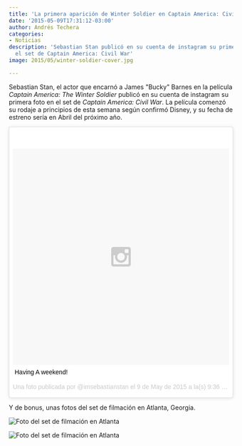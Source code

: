 ```yaml
---
title: 'La primera aparición de Winter Soldier en Captain America: Civil War'
date: '2015-05-09T17:31:12-03:00'
author: Andrés Techera
categories:
- Noticias
description: 'Sebastian Stan publicó en su cuenta de instagram su primera foto en
  el set de Captain America: Civil War'
image: 2015/05/winter-soldier-cover.jpg

---
```

Sebastian Stan, el actor que encarnó a James "Bucky" Barnes en la película *Captain America: The Winter Soldier* publicó en su cuenta de instagram su primera foto en el set de *Captain America: Civil War*.
La película comenzó su rodaje a principios de esta semana según confirmó Disney, y su fecha de estreno sería en Abril del próximo año.

<blockquote class="instagram-media" data-instgrm-captioned data-instgrm-version="4" style=" background:#FFF; border:0; border-radius:3px; box-shadow:0 0 1px 0 rgba(0,0,0,0.5),0 1px 10px 0 rgba(0,0,0,0.15); margin: 1px; max-width:658px; padding:0; width:99.375%; width:-webkit-calc(100% - 2px); width:calc(100% - 2px);"><div style="padding:8px;"> <div style=" background:#F8F8F8; line-height:0; margin-top:40px; padding:50% 0; text-align:center; width:100%;"> <div style=" background:url(data:image/png;base64,iVBORw0KGgoAAAANSUhEUgAAACwAAAAsCAMAAAApWqozAAAAGFBMVEUiIiI9PT0eHh4gIB4hIBkcHBwcHBwcHBydr+JQAAAACHRSTlMABA4YHyQsM5jtaMwAAADfSURBVDjL7ZVBEgMhCAQBAf//42xcNbpAqakcM0ftUmFAAIBE81IqBJdS3lS6zs3bIpB9WED3YYXFPmHRfT8sgyrCP1x8uEUxLMzNWElFOYCV6mHWWwMzdPEKHlhLw7NWJqkHc4uIZphavDzA2JPzUDsBZziNae2S6owH8xPmX8G7zzgKEOPUoYHvGz1TBCxMkd3kwNVbU0gKHkx+iZILf77IofhrY1nYFnB/lQPb79drWOyJVa/DAvg9B/rLB4cC+Nqgdz/TvBbBnr6GBReqn/nRmDgaQEej7WhonozjF+Y2I/fZou/qAAAAAElFTkSuQmCC); display:block; height:44px; margin:0 auto -44px; position:relative; top:-22px; width:44px;"></div></div> <p style=" margin:8px 0 0 0; padding:0 4px;"> <a href="https://instagram.com/p/2d9VxUOmsf/" style=" color:#000; font-family:Arial,sans-serif; font-size:14px; font-style:normal; font-weight:normal; line-height:17px; text-decoration:none; word-wrap:break-word;" target="_top">Having A weekend!</a></p> <p style=" color:#c9c8cd; font-family:Arial,sans-serif; font-size:14px; line-height:17px; margin-bottom:0; margin-top:8px; overflow:hidden; padding:8px 0 7px; text-align:center; text-overflow:ellipsis; white-space:nowrap;">Una foto publicada por @imsebastianstan el <time style=" font-family:Arial,sans-serif; font-size:14px; line-height:17px;" datetime="2015-05-09T16:36:17+00:00">9 de May de 2015 a la(s) 9:36 PDT</time></p></div></blockquote>
<script async defer src="//platform.instagram.com/en_US/embeds.js"></script>

Y de bonus, unas fotos del set de filmación en Atlanta, Georgia.

![Foto del set de filmación en Atlanta](/img/2015/05/civil-war-set01.jpg)

![Foto del set de filmación en Atlanta](/img/2015/05/civil-war-set02.jpg)